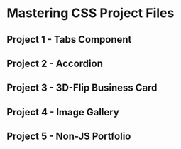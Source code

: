 # Mastering CSS Project Files

## Project 1 - Tabs Component

## Project 2 - Accordion

## Project 3 - 3D-Flip Business Card

## Project 4 - Image Gallery

## Project 5 - Non-JS Portfolio

